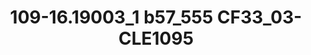 ---
title: 109-16.19003_1 b57_555 CF33_03-CLE1095
image: 109-16.19003_1 b57_555 CF33_03-CLE1095.jpg
brand: sposo
layout: vestito
---